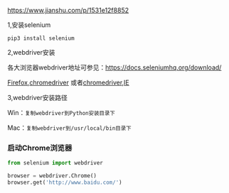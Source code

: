 https://www.jianshu.com/p/1531e12f8852

1,安装selenium
```
pip3 install selenium
```

2,webdriver安装

各大浏览器webdriver地址可参见：https://docs.seleniumhq.org/download/

[Firefox](https://github.com/mozilla/geckodriver/releases/),[chromedriver](https://sites.google.com/a/chromium.org/chromedriver/)
或者[chromedriver](http://chromedriver.storage.googleapis.com/index.html),[IE](http://selenium-release.storage.googleapis.com/index.html)

3,webdriver安装路径

Win：`复制webdriver到Python安装目录下`

Mac：`复制webdriver到/usr/local/bin目录下`

### 启动Chrome浏览器
```python
from selenium import webdriver

browser = webdriver.Chrome()
browser.get('http://www.baidu.com/')
```